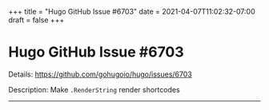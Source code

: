 +++
title = "Hugo GitHub Issue #6703"
date = 2021-04-07T11:02:32-07:00
draft = false
+++
# Hugo GitHub Issue #6703

Details: <https://github.com/gohugoio/hugo/issues/6703>

Description: Make `.RenderString` render shortcodes

---
